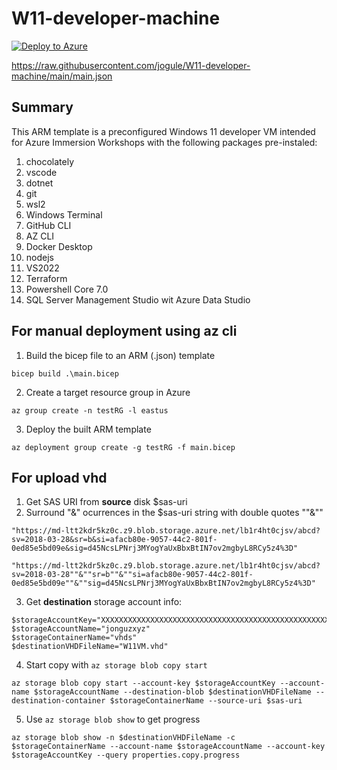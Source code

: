 # W11-developer-machine

[![Deploy to Azure](https://aka.ms/deploytoazurebutton)](https://portal.azure.com/#create/Microsoft.Template/uri/https%3A%2F%2Fraw.githubusercontent.com%2Fjogule%2FW11-developer-machine%2Fmain%2Fmain.json)

https://raw.githubusercontent.com/jogule/W11-developer-machine/main/main.json

## Summary

This ARM template is a preconfigured Windows 11 developer VM intended for Azure Immersion Workshops with the following packages pre-instaled:

1. chocolately
2. vscode
3. dotnet
4. git
5. wsl2
6. Windows Terminal
7. GitHub CLI
8. AZ CLI
9. Docker Desktop
10. nodejs
11. VS2022
12. Terraform
13. Powershell Core 7.0
14. SQL Server Management Studio wit Azure Data Studio

## For manual deployment using az cli

1. Build the bicep file to an ARM (.json) template
```az cli
bicep build .\main.bicep
```
2. Create a target resource group in Azure
```az cli
az group create -n testRG -l eastus
```
3. Deploy the built ARM template
```az cli
az deployment group create -g testRG -f main.bicep
```

## For upload vhd

1. Get SAS URI from **source** disk
$sas-uri
2. Surround "&" ocurrences in the $sas-uri string with double quotes ""&""

```az cli
"https://md-ltt2kdr5kz0c.z9.blob.storage.azure.net/lb1r4ht0cjsv/abcd?sv=2018-03-28&sr=b&si=afacb80e-9057-44c2-801f-0ed85e5bd09e&sig=d45NcsLPNrj3MYogYaUxBbxBtIN7ov2mgbyL8RCy5z4%3D"
```
```az cli
"https://md-ltt2kdr5kz0c.z9.blob.storage.azure.net/lb1r4ht0cjsv/abcd?sv=2018-03-28""&""sr=b""&""si=afacb80e-9057-44c2-801f-0ed85e5bd09e""&""sig=d45NcsLPNrj3MYogYaUxBbxBtIN7ov2mgbyL8RCy5z4%3D"
```
3. Get **destination** storage account info:
```az cli
$storageAccountKey="XXXXXXXXXXXXXXXXXXXXXXXXXXXXXXXXXXXXXXXXXXXXXXXXXXXXXXXXXXXXXXXXXXXXXXXXXXXXXXXXXXXXXXXX"
$storageAccountName="jonguzxyz"
$storageContainerName="vhds"
$destinationVHDFileName="W11VM.vhd"
```
4. Start copy with `az storage blob copy start`
```az cli
az storage blob copy start --account-key $storageAccountKey --account-name $storageAccountName --destination-blob $destinationVHDFileName --destination-container $storageContainerName --source-uri $sas-uri
```
5. Use `az storage blob show` to get progress
```az cli
az storage blob show -n $destinationVHDFileName -c $storageContainerName --account-name $storageAccountName --account-key $storageAccountKey --query properties.copy.progress
```